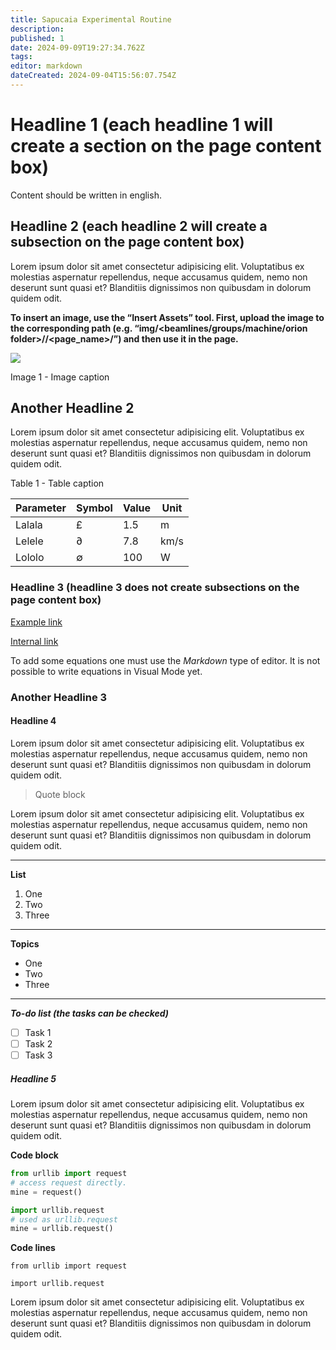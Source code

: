 ```yaml
---
title: Sapucaia Experimental Routine
description: 
published: 1
date: 2024-09-09T19:27:34.762Z
tags: 
editor: markdown
dateCreated: 2024-09-04T15:56:07.754Z
---
```


# Headline 1 (each headline 1 will create a section on the page content box)

Content should be written in english.

## Headline 2 (each headline 2 will create a subsection on the page content box)

Lorem ipsum dolor sit amet consectetur adipisicing elit. Voluptatibus ex molestias aspernatur repellendus, neque accusamus quidem, nemo non deserunt sunt quasi et? Blanditiis dignissimos non quibusdam in dolorum quidem odit.

**To insert an image, use the “Insert Assets” tool. First, upload the image to the corresponding path (e.g. “img/<beamlines/groups/machine/orion folder>/<subfolder>/<page\_name>/<image-name>”) and then use it in the page.**

![](http://10.39.50.85:3000/img/orion/hibisco/placeholder-image.jpg)

Image 1 - Image caption

## Another Headline 2

Lorem ipsum dolor sit amet consectetur adipisicing elit. Voluptatibus ex molestias aspernatur repellendus, neque accusamus quidem, nemo non deserunt sunt quasi et? Blanditiis dignissimos non quibusdam in dolorum quidem odit.

Table 1 - Table caption

| Parameter | Symbol | Value | Unit |
| --- | --- | --- | --- |
| Lalala | £   | 1.5 | m   |
| Lelele | ∂   | 7.8 | km/s |
| Lololo | ∅   | 100 | W   |

### Headline 3 (headline 3 does not create subsections on the page content box)

[Example link](https://www.google.com)

[Internal link](/home)

To add some equations one must use the _Markdown_ type of editor. It is not possible to write equations in Visual Mode yet.

### Another Headline 3

#### Headline 4

Lorem ipsum dolor sit amet consectetur adipisicing elit. Voluptatibus ex molestias aspernatur repellendus, neque accusamus quidem, nemo non deserunt sunt quasi et? Blanditiis dignissimos non quibusdam in dolorum quidem odit.

> Quote block

Lorem ipsum dolor sit amet consectetur adipisicing elit. Voluptatibus ex molestias aspernatur repellendus, neque accusamus quidem, nemo non deserunt sunt quasi et? Blanditiis dignissimos non quibusdam in dolorum quidem odit.

---

**List**

1.  One
2.  Two
3.  Three

---

**Topics**

-   One
-   Two
-   Three

---

**_To-do list (the tasks can be checked)_**

-   [ ] Task 1
-   [ ] Task 2
-   [ ] Task 3

##### Headline 5

Lorem ipsum dolor sit amet consectetur adipisicing elit. Voluptatibus ex molestias aspernatur repellendus, neque accusamus quidem, nemo non deserunt sunt quasi et? Blanditiis dignissimos non quibusdam in dolorum quidem odit.

**Code block**

```python
from urllib import request
# access request directly.
mine = request()

import urllib.request
# used as urllib.request
mine = urllib.request()
```

**Code lines**

`from urllib import request`

`import urllib.request`

Lorem ipsum dolor sit amet consectetur adipisicing elit. Voluptatibus ex molestias aspernatur repellendus, neque accusamus quidem, nemo non deserunt sunt quasi et? Blanditiis dignissimos non quibusdam in dolorum quidem odit.